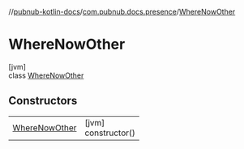 //[pubnub-kotlin-docs](../../../index.md)/[com.pubnub.docs.presence](../index.md)/[WhereNowOther](index.md)

# WhereNowOther

[jvm]\
class [WhereNowOther](index.md)

## Constructors

| | |
|---|---|
| [WhereNowOther](-where-now-other.md) | [jvm]<br>constructor() |
